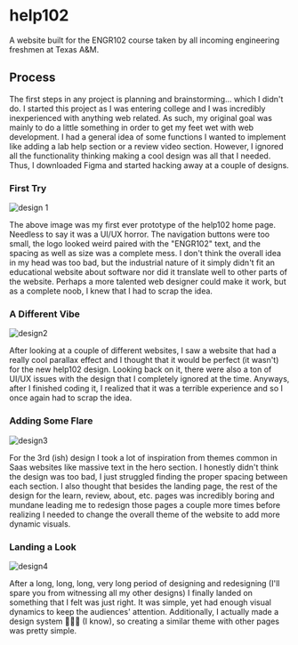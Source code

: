 # help102

A website built for the ENGR102 course taken by all incoming engineering freshmen at Texas A&M.

## Process

The first steps in any project is planning and brainstorming... which I didn't do. I started this project as I was entering college and I was incredibly inexperienced with anything web related. As such, my original goal was mainly to do a little something in order to get my feet wet with web development. I had a general idea of some functions I wanted to implement like adding a lab help section or a review video section. However, I ignored all the functionality thinking making a cool design was all that I needed. Thus, I downloaded Figma and started hacking away at a couple of designs.

### First Try

![design 1](/proj_articles/help102/help102_1_design1.png)

The above image was my first ever prototype of the help102 home page. Needless to say it was a UI/UX horror. The navigation buttons were too small, the logo looked weird paired with the "ENGR102" text, and the spacing as well as size was a complete mess. I don't think the overall idea in my head was too bad, but the industrial nature of it simply didn't fit an educational website about software nor did it translate well to other parts of the website. Perhaps a more talented web designer could make it work, but as a complete noob, I knew that I had to scrap the idea.

### A Different Vibe

![design2](/proj_articles/help102/help102_2_design2.png)

After looking at a couple of different websites, I saw a website that had a really cool parallax effect and I thought that it would be perfect (it wasn't) for the new help102 design. Looking back on it, there were also a ton of UI/UX issues with the design that I completely ignored at the time. Anyways, after I finished coding it, I realized that it was a terrible experience and so I once again had to scrap the idea.

### Adding Some Flare

![design3](/proj_articles/help102/help102_3_design3.png)

For the 3rd (ish) design I took a lot of inspiration from themes common in Saas websites like massive text in the hero section. I honestly didn't think the design was too bad, I just struggled finding the proper spacing between each section. I also thought that besides the landing page, the rest of the design for the learn, review, about, etc. pages was incredibly boring and mundane leading me to redesign those pages a couple more times before realizing I needed to change the overall theme of the website to add more dynamic visuals.

### Landing a Look

![design4](/proj_articles/help102/help102_4_design4.png)

After a long, long, long, very long period of designing and redesigning (I'll spare you from witnessing all my other designs) I finally landed on something that I felt was just right. It was simple, yet had enough visual dynamics to keep the audiences' attention. Additionally, I actually made a design system 🤯🤯🤯 (I know), so creating a similar theme with other pages was pretty simple.
